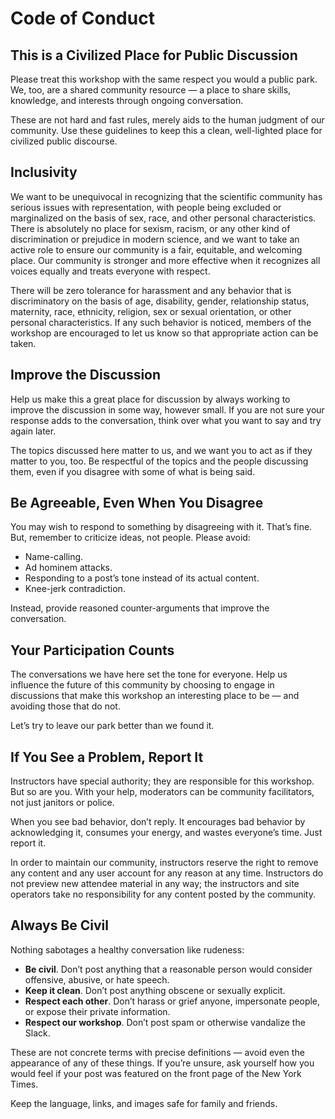 # Code of Conduct


## This is a Civilized Place for Public Discussion
Please treat this workshop with the same respect you would a public park. We, too, are a shared community resource — a place to share skills, knowledge, and interests through ongoing conversation.

These are not hard and fast rules, merely aids to the human judgment of our community. Use these guidelines to keep this a clean, well-lighted place for civilized public discourse.

## Inclusivity
We want to be unequivocal in recognizing that the scientific community has serious issues with representation, with people being excluded or marginalized on the basis of sex, race, and other personal characteristics. There is absolutely no place for sexism, racism, or any other kind of discrimination or prejudice in modern science, and we want to take an active role to ensure our community is a fair, equitable, and welcoming place. Our community is stronger and more effective when it recognizes all voices equally and treats everyone with respect.

There will be zero tolerance for harassment and any behavior that is discriminatory on the basis of age, disability, gender, relationship status, maternity, race, ethnicity, religion, sex or sexual orientation, or other personal characteristics. If any such behavior is noticed, members of the workshop are encouraged to let us know so that appropriate action can be taken.

## Improve the Discussion
Help us make this a great place for discussion by always working to improve the discussion in some way, however small. If you are not sure your response adds to the conversation, think over what you want to say and try again later.

The topics discussed here matter to us, and we want you to act as if they matter to you, too. Be respectful of the topics and the people discussing them, even if you disagree with some of what is being said.

## Be Agreeable, Even When You Disagree
You may wish to respond to something by disagreeing with it. That’s fine. But, remember to criticize ideas, not people. Please avoid:

- Name-calling.
- Ad hominem attacks.
- Responding to a post’s tone instead of its actual content.
- Knee-jerk contradiction.

Instead, provide reasoned counter-arguments that improve the conversation.

## Your Participation Counts
The conversations we have here set the tone for everyone. Help us influence the future of this community by choosing to engage in discussions that make this workshop an interesting place to be — and avoiding those that do not.

Let’s try to leave our park better than we found it.

## If You See a Problem, Report It
Instructors have special authority; they are responsible for this workshop. But so are you. With your help, moderators can be community facilitators, not just janitors or police.

When you see bad behavior, don’t reply. It encourages bad behavior by acknowledging it, consumes your energy, and wastes everyone’s time. Just report it.

In order to maintain our community, instructors reserve the right to remove any content and any user account for any reason at any time. Instructors do not preview new attendee material in any way; the instructors and site operators take no responsibility for any content posted by the community.

## Always Be Civil
Nothing sabotages a healthy conversation like rudeness:

- **Be civil**. Don’t post anything that a reasonable person would consider offensive, abusive, or hate speech.
- **Keep it clean**. Don’t post anything obscene or sexually explicit.
- **Respect each other**. Don’t harass or grief anyone, impersonate people, or expose their private information.
- **Respect our workshop**. Don’t post spam or otherwise vandalize the Slack.

These are not concrete terms with precise definitions — avoid even the appearance of any of these things. If you’re unsure, ask yourself how you would feel if your post was featured on the front page of the New York Times.

Keep the language, links, and images safe for family and friends.
